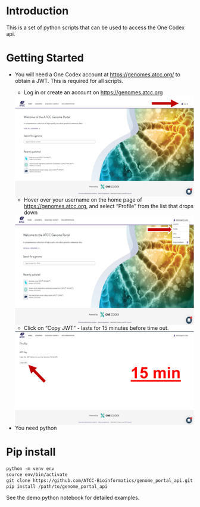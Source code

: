 # Introduction
This is a set of python scripts that can be used to access the One Codex api.
# Getting Started
*   You will need a One Codex account at https://genomes.atcc.org/ to obtain a JWT. This is required for all scripts.
    * Log in or create an account on https://genomes.atcc.org
    <img align="left" width="500" src="images/login.png">

    * Hover over your username on the home page of https://genomes.atcc.org, and select “Profile” from the list that drops down

    <img align="left" width="500" src="images/profile.png">

    * Click on “Copy JWT” - lasts for 15 minutes before time out.
    <img align="left" width="500" src="images/copyjwt.png">


*   You need python
# Pip install
```
python -m venv env
source env/bin/activate
git clone https://github.com/ATCC-Bioinformatics/genome_portal_api.git
pip install /path/to/genome_portal_api
```
See the demo python notebook for detailed examples.
